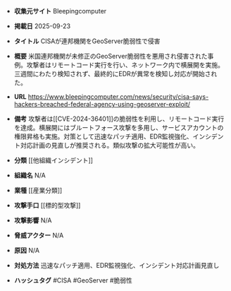 - **収集元サイト**
Bleepingcomputer

- **掲載日**
2025-09-23

- **タイトル**
CISAが連邦機関をGeoServer脆弱性で侵害

- **概要**
米国連邦機関が未修正のGeoServer脆弱性を悪用され侵害された事例。攻撃者はリモートコード実行を行い、ネットワーク内で横展開を実施。三週間にわたり検知されず、最終的にEDRが異常を検知し対応が開始された。

- **URL**
https://www.bleepingcomputer.com/news/security/cisa-says-hackers-breached-federal-agency-using-geoserver-exploit/

- **備考**
攻撃者は[[CVE-2024-36401]]の脆弱性を利用し、リモートコード実行を達成。横展開にはブルートフォース攻撃を多用し、サービスアカウントの権限昇格も実施。対策として迅速なパッチ適用、EDR監視強化、インシデント対応計画の見直しが推奨される。類似攻撃の拡大可能性が高い。

- **分類**
[[他組織インシデント]]

- **組織名**
N/A

- **業種**
[[産業分類]]

- **攻撃手口**
[[標的型攻撃]]

- **攻撃影響**
N/A

- **脅威アクター**
N/A

- **原因**
N/A

- **対処方法**
迅速なパッチ適用、EDR監視強化、インシデント対応計画見直し

- **ハッシュタグ**
#CISA #GeoServer #脆弱性
